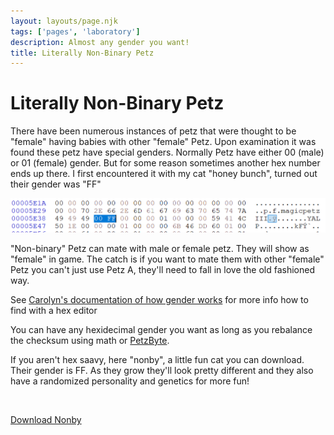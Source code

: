 ```yaml
---
layout: layouts/page.njk
tags: ['pages', 'laboratory']
description: Almost any gender you want!
title: Literally Non-Binary Petz
---
```


# Literally Non-Binary Petz
There have been numerous instances of petz that were thought to be "female" having babies with other "female" Petz. Upon examination it was found these petz have special genders. Normally Petz have either 00 (male) or 01 (female) gender. But for some reason sometimes another hex number ends up there. I first encountered it with my cat "honey bunch", turned out their gender was "FF"

![](/public/images/Screen%20Shot%202021-06-30%20at%2011.50.01%20PM.png)

"Non-binary" Petz can mate with male or female petz. They will show as "female" in game. The catch is if you want to mate them with other "female" Petz you can't just use Petz A, they'll need to fall in love the old fashioned way.

<aside>See <a href="http://homebody.eu/carolyn/downloabx/tutorials/UnSpayAndGenderChange.txt">Carolyn's documentation of how gender works</a> for more info how to find with a hex editor</aside>

You can have any hexidecimal gender you want as long as you rebalance the checksum using math or [PetzByte](https://reflettage.wixsite.com/yabiko/download).

If you aren't hex saavy, here "nonby", a little fun cat you can download. Their gender is FF. As they grow they'll look pretty different and they also have a randomized personality and genetics for more fun!

<img srcset="/public/images/nonby.png 2x">

<a class="download-link" href="/public/downloads/nonby.zip">Download Nonby</a>



